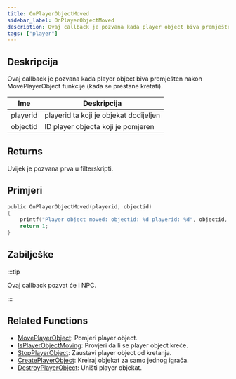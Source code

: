 ```yaml
---
title: OnPlayerObjectMoved
sidebar_label: OnPlayerObjectMoved
description: Ovaj callback je pozvana kada player object biva premješten nakon MovePlayerObject funkcije (kada se prestane kretati).
tags: ["player"]
---
```


## Deskripcija

Ovaj callback je pozvana kada player object biva premješten nakon MovePlayerObject funkcije (kada se prestane kretati).

| Ime      | Deskripcija                            |
| -------- | -------------------------------------- |
| playerid | playerid ta koji je objekat dodijeljen |
| objectid | ID player objecta koji je pomjeren     |

## Returns

Uvijek je pozvana prva u filterskripti.

## Primjeri

```c
public OnPlayerObjectMoved(playerid, objectid)
{
    printf("Player object moved: objectid: %d playerid: %d", objectid, playerid);
    return 1;
}
```

## Zabilješke

:::tip

Ovaj callback pozvat će i NPC.

:::

## Related Functions

- [MovePlayerObject](../functions/MovePlayerObject.md): Pomjeri player object.
- [IsPlayerObjectMoving](../functions/IsPlayerObjectMoving.md): Provjeri da li se player object kreće.
- [StopPlayerObject](../functions/StopPlayerObject.md): Zaustavi player object od kretanja.
- [CreatePlayerObject](../functions/CreatePlayerObject.md): Kreiraj objekat za samo jednog igrača.
- [DestroyPlayerObject](../functions/DestroyPlayerObject.md): Uništi player objekat.
